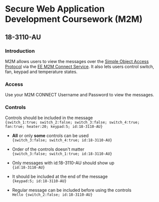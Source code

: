 # Secure Web Application Development Coursework (M2M)
## 18-3110-AU

### Introduction
M2M allows users to view the messages over the [Simple Object Access Protocol](https://en.wikipedia.org/wiki/SOAP) via the [EE M2M Connect Service](https://m2mconnect.ee.co.uk/). It also lets users control switch, fan, keypad and temperature states.

### Access
Use your M2M CONNECT Username and Password to view the messages.

### Controls
Controls should be included in the message  
```{switch_1:true; switch_2:false; switch_3:false; switch_4:true; fan:true; heater:20; keypad:5; id:18-3110-AU}```

* **All** or only **some** controls can be used  
```{switch_3:false; switch_4:true; id:18-3110-AU}```

* Order of the controls doesn't matter  
```{switch_3:false; switch_1:true; id:18-3110-AU}```

* Only messages with id:18-3110-AU should show up  
```{id:18-3110-AU}```

* It should be included at the end of the message  
```{keypad:5; id:18-3110-AU}```

* Regular message can be included before using the controls  
```Hello {switch_2:false; id:18-3110-AU}```

